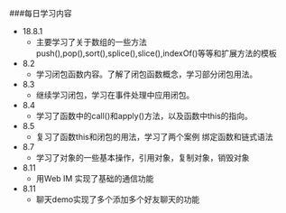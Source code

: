 ###每日学习内容
* 18.8.1
    * 主要学习了关于数组的一些方法push(),pop(),sort(),splice(),slice(),indexOf()等等和扩展方法的模板
* 8.2
    * 学习闭包函数内容。了解了闭包函数概念，学习部分闭包用法。
* 8.3
    * 继续学习闭包，学习在事件处理中应用闭包。
* 8.4
    * 学习了函数中的call()和apply()方法，以及函数中this的指向。
* 8.5
    * 复习了函数this和闭包的用法，学习了两个案例 绑定函数和链式语法
* 8.7
    * 学习了对象的一些基本操作，引用对象，复制对象，销毁对象
* 8.11
    * 用Web IM 实现了基础的通信功能
* 8.11
    * 聊天demo实现了多个添加多个好友聊天的功能
    